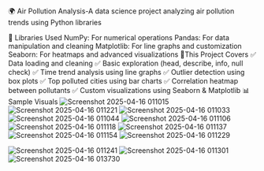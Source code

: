 🌍 Air Pollution Analysis-A data science project analyzing air pollution trends using Python libraries

🔧 Libraries Used
NumPy: For numerical operations
Pandas: For data manipulation and cleaning
Matplotlib: For line graphs and customization
Seaborn: For heatmaps and advanced visualizations
📌This Project Covers
✅ Data loading and cleaning
✅ Basic exploration (head, describe, info, null check)
✅ Time trend analysis using line graphs
✅ Outlier detection using box plots
✅ Top polluted cities using bar charts
✅ Correlation heatmap between pollutants
✅ Custom visualizations using Seaborn & Matplotlib
📊 Sample Visuals
![Screenshot 2025-04-16 011015](https://github.com/user-attachments/assets/b04a0223-90dc-4870-9c3e-bb6ffd01f238)
![Screenshot 2025-04-16 011221](https://github.com/user-attachments/assets/2e4b0cbd-e088-4e4a-bdec-d3b2e261c935)
![Screenshot 2025-04-16 011033](https://github.com/user-attachments/assets/162b0a8e-674a-4cab-b802-290ee11813d3)
![Screenshot 2025-04-16 011044](https://github.com/user-attachments/assets/8479c6a0-1f1c-400d-89e6-b7d3de2c7fa0)
![Screenshot 2025-04-16 011106](https://github.com/user-attachments/assets/1ce39de5-ddf4-45ac-94c9-7d99d5d5aebd)
![Screenshot 2025-04-16 011118](https://github.com/user-attachments/assets/72e5b644-114d-4d96-84d0-7f1740f703dc)
![Screenshot 2025-04-16 011137](https://github.com/user-attachments/assets/b6cc77b8-e6f2-4253-81dd-f75064c44be7)
![Screenshot 2025-04-16 011154](https://github.com/user-attachments/assets/c1d15488-bda3-4c13-ba61-facd7db27aa2)
![Screenshot 2025-04-16 011229](https://github.com/user-attachments/assets/10d58578-d4e4-4670-8d48-970d351f5cec)

![Screenshot 2025-04-16 011241](https://github.com/user-attachments/assets/42266880-51db-4356-b9bd-adfb657f5eb8)
![Screenshot 2025-04-16 011301](https://github.com/user-attachments/assets/819ef7d0-b4aa-4a50-8ec3-0e746ff0f185)
![Screenshot 2025-04-16 013730](https://github.com/user-attachments/assets/ae1675fa-f437-40a6-8d3d-c6105868618c)

